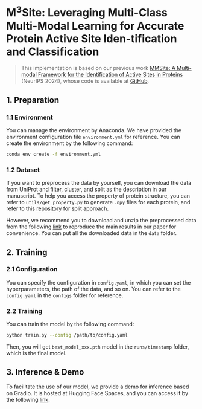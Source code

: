 # M<sup>3</sup>Site: Leveraging Multi-Class Multi-Modal Learning for Accurate Protein Active Site Iden-tification and Classification

> This implementation is based on our previous work [MMSite: A Multi-modal Framework for the Identification of Active Sites in Proteins](https://openreview.net/pdf?id=XHdwlbNSVb) (NeurIPS 2024), whose code is available at [GitHub](https://github.com/Gift-OYS/MMSite).

## 1. Preparation

### 1.1 Environment
You can manage the environment by Anaconda. We have provided the environment configuration file `environment.yml` for reference. You can create the environment by the following command:
```bash
conda env create -f environment.yml
```

### 1.2 Dataset

If you want to preprocess the data by yourself, you can download the data from UniProt and filter, cluster, and split as the description in our manuscript. To help you access the property of protein structure, you can refer to `utils/get_property.py` to generate `.npy` files for each protein, and refer to this [repository](https://github.com/Gift-OYS/MMSite) for split approach.

However, we recommend you to download and unzip the preprocessed data from the following [link](https://pan.baidu.com/s/1JP3OgoU7reIbSsz-RFwiXQ?pwd=5dnb) to reproduce the main results in our paper for convenience. You can put all the downloaded data in the `data` folder.

## 2. Training

### 2.1 Configuration
You can specify the configuration in `config.yaml`, in which you can set the hyperparameters, the path of the data, and so on. You can refer to the `config.yaml` in the `configs` folder for reference.

### 2.2 Training
You can train the model by the following command:
```bash
python train.py --config /path/to/config.yaml
```

Then, you will get `best_model_xxx.pth` model in the `runs/timestamp` folder, which is the final model.

## 3. Inference & Demo

To facilitate the use of our model, we provide a demo for inference based on Gradio. It is hosted at Hugging Face Spaces, and you can access it by the following [link](https://huggingface.co/spaces/GiftOYS/M3Site).
